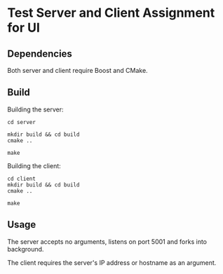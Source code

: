 # Test Server and Client Assignment for UI

## Dependencies

Both server and client require Boost and CMake.

## Build

Building the server:

```
cd server

mkdir build && cd build
cmake ..

make
```

Building the client:

```
cd client
mkdir build && cd build
cmake ..

make
```

## Usage

The server accepts no arguments, listens on port 5001 and forks into background.

The client requires the server's IP address or hostname as an argument.
